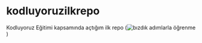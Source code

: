# kodluyoruzilkrepo
Kodluyoruz Eğitimi kapsamında açtığım ilk repo
(![bızdık adımlarla öğrenme](https://file%2B.vscode-resource.vscode-cdn.net/d%3A/Huawei%20Share/Screenshot/capture_20220822161327022.bmp?version%3D1661174051745))